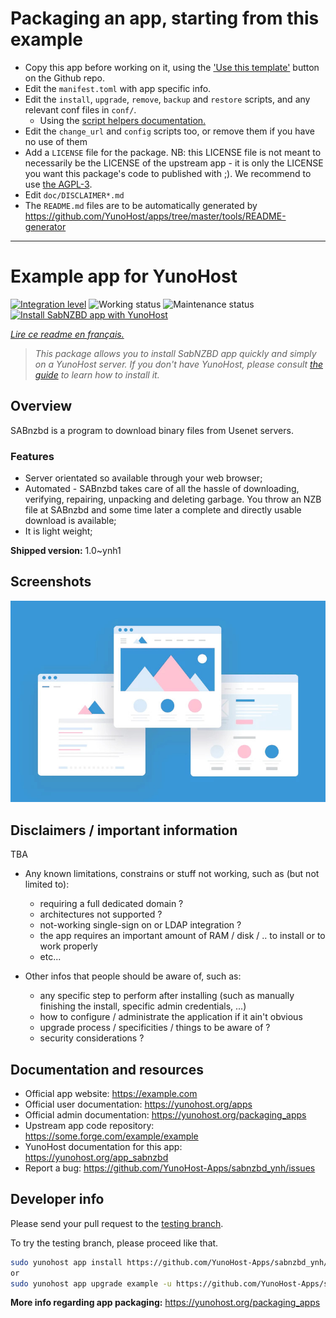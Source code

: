 # Packaging an app, starting from this example

* Copy this app before working on it, using the ['Use this template'](https://github.com/YunoHost/example_ynh/generate) button on the Github repo.
* Edit the `manifest.toml` with app specific info.
* Edit the `install`, `upgrade`, `remove`, `backup` and `restore` scripts, and any relevant conf files in `conf/`.
  * Using the [script helpers documentation.](https://yunohost.org/packaging_apps_helpers)
* Edit the `change_url` and `config` scripts too, or remove them if you have no use of them
* Add a `LICENSE` file for the package. NB: this LICENSE file is not meant to necessarily be the LICENSE of the upstream app - it is only the LICENSE you want this package's code to published with ;). We recommend to use [the AGPL-3](https://www.gnu.org/licenses/agpl-3.0.txt).
* Edit `doc/DISCLAIMER*.md`
* The `README.md` files are to be automatically generated by https://github.com/YunoHost/apps/tree/master/tools/README-generator

---
<!--
N.B.: This README was automatically generated by https://github.com/YunoHost/apps/tree/master/tools/README-generator
It shall NOT be edited by hand.
-->

# Example app for YunoHost

[![Integration level](https://dash.yunohost.org/integration/sabnzbd.svg)](https://dash.yunohost.org/appci/app/sabnzbd) ![Working status](https://ci-apps.yunohost.org/ci/badges/sabnzbd.status.svg) ![Maintenance status](https://ci-apps.yunohost.org/ci/badges/sabnzbd.maintain.svg)  
[![Install SabNZBD app with YunoHost](https://install-app.yunohost.org/install-with-yunohost.svg)](https://install-app.yunohost.org/?app=sabnzbd)

*[Lire ce readme en français.](./README_fr.md)*

> *This package allows you to install SabNZBD app quickly and simply on a YunoHost server.
If you don't have YunoHost, please consult [the guide](https://yunohost.org/#/install) to learn how to install it.*

## Overview

SABnzbd is a program to download binary files from Usenet servers.

### Features

- Server orientated so available through your web browser;
- Automated - SABnzbd takes care of all the hassle of downloading, verifying, repairing, unpacking and deleting garbage. You throw an NZB file at SABnzbd and some time later a complete and directly usable download is available;
- It is light weight;

**Shipped version:** 1.0~ynh1

## Screenshots

![Screenshot of SabNZBD app](./doc/screenshots/example.jpg)

## Disclaimers / important information

TBA
* Any known limitations, constrains or stuff not working, such as (but not limited to):
    * requiring a full dedicated domain ?
    * architectures not supported ?
    * not-working single-sign on or LDAP integration ?
    * the app requires an important amount of RAM / disk / .. to install or to work properly
    * etc...

* Other infos that people should be aware of, such as:
    * any specific step to perform after installing (such as manually finishing the install, specific admin credentials, ...)
    * how to configure / administrate the application if it ain't obvious
    * upgrade process / specificities / things to be aware of ?
    * security considerations ?

## Documentation and resources

* Official app website: [<https://example.com>](https://sabnzbd.org/)
* Official user documentation: <https://yunohost.org/apps>
* Official admin documentation: <https://yunohost.org/packaging_apps>
* Upstream app code repository: [<https://some.forge.com/example/example>](https://github.com/sabnzbd/sabnzbd)
* YunoHost documentation for this app: <https://yunohost.org/app_sabnzbd>
* Report a bug: <https://github.com/YunoHost-Apps/sabnzbd_ynh/issues>

## Developer info

Please send your pull request to the [testing branch](https://github.com/YunoHost-Apps/sabnzbd_ynh/tree/testing).

To try the testing branch, please proceed like that.

``` bash
sudo yunohost app install https://github.com/YunoHost-Apps/sabnzbd_ynh/tree/testing --debug
or
sudo yunohost app upgrade example -u https://github.com/YunoHost-Apps/sabnzbd_ynh/tree/testing --debug
```

**More info regarding app packaging:** <https://yunohost.org/packaging_apps>
